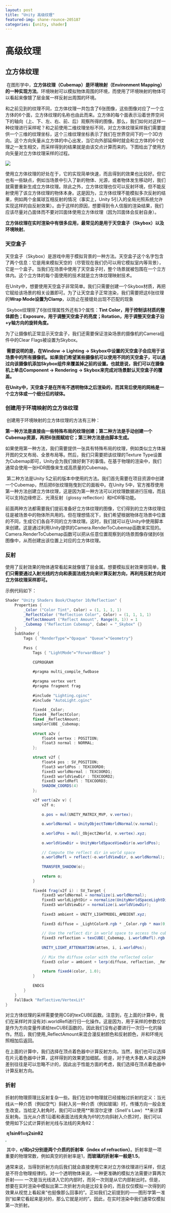 ```yaml
---
layout: post
title: "Unity 高级纹理"
featured-img: shane-rounce-205187
categories: [unity, shader]
---
```


# 									高级纹理



## 立方体纹理

​	在图形学中，**立方体纹理（Cubemap）是环境映射（Environment Mapping）的一种实现方法**。环境映射可以模拟物体周围的环境，而使用了环境映射的物体可以看起来像镀了层金属一样反射出周围的环境。

​	和之前见到的纹理不同，立方体纹理一共包含了6张图像，这些图像对应了一个立方体的6个面，立方体纹理的名称也由此而来。立方体的每个面表示沿着世界空间下的轴向（上、下、左、右、前、后）观察所得的图像。那么，我们如何对这样一种纹理进行采样呢？和之前使用二维纹理坐标不同，对立方体纹理采样我们需要提供一个三维的纹理坐标，这个三维纹理坐标表示了我们在世界空间下的一个3D方向。这个方向矢量从立方体的中心出发，当它向外部延伸时就会和立方体的6个纹理之一发生相交，而采样得到的结果就是由该交点计算而来的。下图给出了使用方向矢量对立方体纹理采样的过程。

![](../assets/img/resources/SamplerCubeMapTexture.png)

​	使用立方体纹理的好处在于，它的实现简单快速，而且得到的效果也比较好。但它也有一些缺点，例如当场景中引入了新的物体、光源，或者物体发生移动时，我们就需要重新生成立方体纹理。除此之外，立方体纹理也仅可以反射环境，但不能反射使用了该立方体纹理的物体本身。这是因为，立方体纹理不能模拟多次反射的结果，例如两个金属球互相反射的情况（事实上，Unity 5引入的全局光照系统允许实现这样的自反射效果）。由于这样的原因，想要得到令人信服的渲染结果，我们应该尽量对凸面体而不要对凹面体使用立方体纹理（因为凹面体会反射自身）。

​	**立方体纹理在实时渲染中有很多应用，最常见的是用于天空盒子（Skybox）以及环境映射**。



### 天空盒子

​	天空盒子（Skybox）是游戏中用于模拟背景的一种方法。天空盒子这个名字包含了两个信息：它是用来模拟天空的（尽管现在我们仍可以用它模拟室内等背景），它是一个盒子。当我们在场景中使用了天空盒子时，整个场景就被包围在一个立方体内。这个立方体的每个面使用的技术就是立方体纹理映射技术。

​	在Unity中，想要使用天空盒子非常简单。我们只需要创建一个Skybox材质，再把它赋给该场景的相关设置即可。为了让天空盒子正常渲染，我们需要把这6张纹理的**Wrap Mode设置为Clamp**，以防止在接缝处出现不匹配的现象

​	Skybox纹理除了6张纹理属性外还有3个属性：**Tint Color，用于控制该材质的整体颜色；Exposure，用于调整天空盒子的亮度；Rotation，用于调整天空盒子沿+y轴方向的旋转角度。**

​	为了让摄像机正常显示天空盒子，我们还需要保证渲染场景的摄像机的Camera组件中的Clear Flags被设置为Skybox。

​	**需要说明的是，在Window → Lighting → Skybox中设置的天空盒子会应用于该场景中的所有摄像机。如果我们希望某些摄像机可以使用不同的天空盒子，可以通过向该摄像机添加Skybox组件来覆盖掉之前的设置。也就是说，我们可以在摄像机上单击Component → Rendering → Skybox来完成对场景默认天空盒子的覆盖。**

​	**在Unity中，天空盒子是在所有不透明物体之后渲染的，而其背后使用的网格是一个立方体或一个细分后的球体。**





### 创建用于环境映射的立方体纹理

​	创建用于环境映射的立方体纹理的方法有三种：

​	**第一种方法是直接由一些特殊布局的纹理创建；第二种方法是手动创建一个Cubemap资源，再把6张图赋给它；第三种方法是由脚本生成。**

​	如果使用第一种方法，我们需要提供一张具有特殊布局的纹理，例如类似立方体展开图的交叉布局、全景布局等。然后，我们只需要把该纹理的Texture Type设置为Cubemap即可，Unity会为我们做好剩下的事情。在基于物理的渲染中，我们通常会使用一张HDR图像来生成高质量的Cubemap。

​	第二种方法是Unity 5之前的版本中使用的方法。我们首先需要在项目资源中创建一个Cubemap，然后把6张纹理拖曳到它的面板中。在Unity 5中，官方推荐使用第一种方法创建立方体纹理，这是因为第一种方法可以对纹理数据进行压缩，而且可以支持边缘修正、光滑反射（glossy reflection）和HDR等功能。

前面两种方法都需要我们提前准备好立方体纹理的图像，它们得到的立方体纹理往往是被场景中的物体所共用的。但在理想情况下，我们希望根据物体在场景中位置的不同，生成它们各自不同的立方体纹理。这时，我们就可以在Unity中使用脚本来创建。这是通过利用Unity提供的Camera.RenderToCubemap函数来实现的。Camera.RenderToCubemap函数可以把从任意位置观察到的场景图像存储到6张图像中，从而创建出该位置上对应的立方体纹理。





### 反射

​	使用了反射效果的物体通常看起来就像镀了层金属。想要模拟反射效果很简单，**我们只需要通过入射光线的方向和表面法线方向来计算反射方向，再利用反射方向对立方体纹理采样即可。**

示例代码如下：

```c#
Shader "Unity Shaders Book/Chapter 10/Reflection" {
	Properties {
		_Color ("Color Tint", Color) = (1, 1, 1, 1)
		_ReflectColor ("Reflection Color", Color) = (1, 1, 1, 1)
		_ReflectAmount ("Reflect Amount", Range(0, 1)) = 1
		_Cubemap ("Reflection Cubemap", Cube) = "_Skybox" {}
	}
	SubShader {
		Tags { "RenderType"="Opaque" "Queue"="Geometry"}
		
		Pass { 
			Tags { "LightMode"="ForwardBase" }
			
			CGPROGRAM
			
			#pragma multi_compile_fwdbase
			
			#pragma vertex vert
			#pragma fragment frag
			
			#include "Lighting.cginc"
			#include "AutoLight.cginc"
			
			fixed4 _Color;
			fixed4 _ReflectColor;
			fixed _ReflectAmount;
			samplerCUBE _Cubemap;
			
			struct a2v {
				float4 vertex : POSITION;
				float3 normal : NORMAL;
			};
			
			struct v2f {
				float4 pos : SV_POSITION;
				float3 worldPos : TEXCOORD0;
				fixed3 worldNormal : TEXCOORD1;
				fixed3 worldViewDir : TEXCOORD2;
				fixed3 worldRefl : TEXCOORD3;
				SHADOW_COORDS(4)
			};
			
			v2f vert(a2v v) {
				v2f o;
				
				o.pos = mul(UNITY_MATRIX_MVP, v.vertex);
				
				o.worldNormal = UnityObjectToWorldNormal(v.normal);
				
				o.worldPos = mul(_Object2World, v.vertex).xyz;
				
				o.worldViewDir = UnityWorldSpaceViewDir(o.worldPos);
				
				// Compute the reflect dir in world space
				o.worldRefl = reflect(-o.worldViewDir, o.worldNormal);
				
				TRANSFER_SHADOW(o);
				
				return o;
			}
			
			fixed4 frag(v2f i) : SV_Target {
				fixed3 worldNormal = normalize(i.worldNormal);
				fixed3 worldLightDir = normalize(UnityWorldSpaceLightDir(i.worldPos));		
				fixed3 worldViewDir = normalize(i.worldViewDir);		
				
				fixed3 ambient = UNITY_LIGHTMODEL_AMBIENT.xyz;
				
				fixed3 diffuse = _LightColor0.rgb * _Color.rgb * max(0, dot(worldNormal, worldLightDir));
				
				// Use the reflect dir in world space to access the cubemap
				fixed3 reflection = texCUBE(_Cubemap, i.worldRefl).rgb * _ReflectColor.rgb;
				
				UNITY_LIGHT_ATTENUATION(atten, i, i.worldPos);
				
				// Mix the diffuse color with the reflected color
				fixed3 color = ambient + lerp(diffuse, reflection, _ReflectAmount) * atten;
				
				return fixed4(color, 1.0);
			}
			
			ENDCG
		}
	}
	FallBack "Reflective/VertexLit"
}
```

​	对立方体纹理的采样需要使用CG的texCUBE函数。注意到，在上面的计算中，我们在采样时并没有对i.worldRefl进行归一化操作。这是因为，用于采样的参数仅仅是作为方向变量传递给texCUBE函数的，因此我们没有必要进行一次归一化的操作。然后，我们使用_ReflectAmount来混合漫反射颜色和反射颜色，并和环境光照相加后返回。

​	在上面的计算中，我们选择在顶点着色器中计算反射方向。当然，我们也可以选择在片元着色器中计算，这样得到的效果更加细腻。但是，对于绝大多数人来说这种差别往往是可以忽略不计的，因此出于性能方面的考虑，我们选择在顶点着色器中计算反射方向。





### 折射

​	折射的物理原理比反射复杂一些。我们在初中物理就已经接触过折射的定义：当光线从一种介质（例如空气）斜射入另一种介质（例如玻璃）时，传播方向一般会发生改变。当给定入射角时，我们可以使用**斯涅尔定律（Snell's Law）**来计算反射角。当光从介质1沿着和表面法线夹角为θ1的方向斜射入介质2时，我们可以使用如下公式计算折射光线与法线的夹角θ2：

​																	**η1sinθ1=η2sinθ2**

<img src="../assets/img/resources/Snell'sLaw.png" style="zoom: 25%;" />

​	其中，**η1和η2分别是两个介质的折射率（index of refraction）**。折射率是一项重要的物理常数，例如真空的折射率是1，**而玻璃的折射率一般是1.5**。

​	通常来说，当得到折射方向后我们就会直接使用它来对立方体纹理进行采样，但这是不符合物理规律的。对一个透明物体来说，一种更准确的模拟方法需要计算两次折射—— 一次是当光线进入它的内部时，而另一次则是从它内部射出时。但是，想要在实时渲染中模拟出第二次折射方向是比较复杂的，而且仅仅模拟一次得到的效果从视觉上看起来“也挺像那么回事的”。正如我们之前提到的——图形学第一准则“如果它看起来是对的，那么它就是对的”。因此，在实时渲染中我们通常仅模拟第一次折射。





























































































































